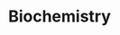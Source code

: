 ---
layout: guide
title: "Biochemistry"
link: "https://docs.google.com/document/d/1j6K6cScYDNGDpUD9TC-fQ8zIyIWizHcQ1sTus_0-Yio/pub?embedded=true"
description: "Information on molecules including carbohydrates, lipids, proteins, and nucleotides."
---